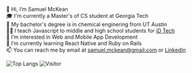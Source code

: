 👋 Hi, I’m Samuel McKean \
🎓 I'm currently a Master's of CS student at Georgia Tech \
🐂 My bachelor's degree is in chemical enginering from UT Austin \
👨‍🏫 I teach Javascript to middle and high school students for [iD Tech](https://www.idtech.com/) \
👀 I’m interested in Web and Mobile App Development \
🌱 I’m currently learning React Native and Ruby on Rails \
📫 You can reach me by email at samuel.mckean@gmail.com or [LinkedIn](https://www.linkedin.com/in/samuelmckean/)

![Top Langs](https://github-readme-stats.vercel.app/api/top-langs/?username=samuelmckean&layout=compact)
![Visitor](https://visitor-badge.laobi.icu/badge?page_id=samuelmckean.samuelmckean)

<!---
samuelmckean/samuelmckean is a ✨ special ✨ repository because its `README.md` (this file) appears on your GitHub profile.
You can click the Preview link to take a look at your changes.
--->
